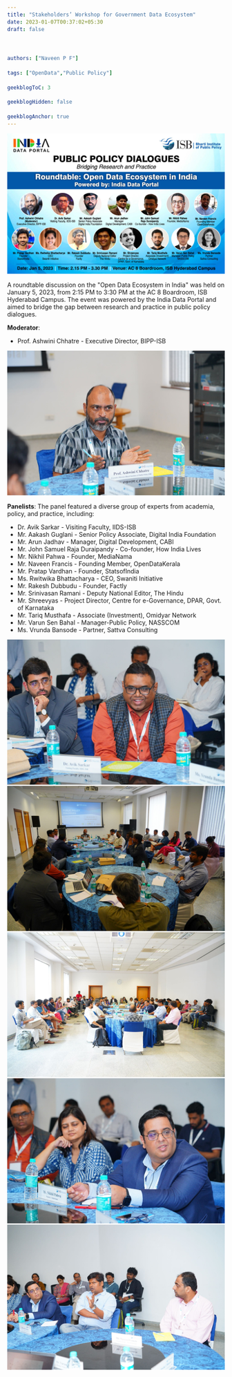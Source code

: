 ```yaml
---
title: "Stakeholders’ Workshop for Government Data Ecosystem"
date: 2023-01-07T00:37:02+05:30
draft: false



authors: ["Naveen P F"]

tags: ["OpenData","Public Policy"]

geekblogToC: 3

geekblogHidden: false

geekblogAnchor: true
---
```


![](1.jpeg)

A roundtable discussion on the "Open Data Ecosystem in India" was held on January 5, 2023, from 2:15 PM to 3:30 PM at the AC 8 Boardroom, ISB Hyderabad Campus. The event was powered by the India Data Portal and aimed to bridge the gap between research and practice in public policy dialogues.

**Moderator**:
-  Prof. Ashwini Chhatre - Executive Director, BIPP-ISB


![](2.jpeg)

**Panelists**:
The panel featured a diverse group of experts from academia, policy, and practice, including:

- Dr. Avik Sarkar - Visiting Faculty, IIDS-ISB
- Mr. Aakash Guglani - Senior Policy Associate, Digital India Foundation
- Mr. Arun Jadhav - Manager, Digital Development, CABI
- Mr. John Samuel Raja Duraipandy - Co-founder, How India Lives
- Mr. Nikhil Pahwa - Founder, MediaNama
- Mr. Naveen Francis - Founding Member, OpenDataKerala
- Mr. Pratap Vardhan - Founder, StatsofIndia
- Ms. Rwitwika Bhattacharya - CEO, Swaniti Initiative
- Mr. Rakesh Dubbudu - Founder, Factly
- Mr. Srinivasan Ramani - Deputy National Editor, The Hindu
- Mr. Shreevyas - Project Director, Centre for e-Governance, DPAR, Govt. of Karnataka
- Mr. Tariq Musthafa - Associate (Investment), Omidyar Network
- Mr. Varun Sen Bahal - Manager-Public Policy, NASSCOM
- Ms. Vrunda Bansode - Partner, Sattva Consulting

![](3.jpeg)
![](4.jpeg)
![](5.jpeg)
![](6.jpeg)
![](7.jpeg)
